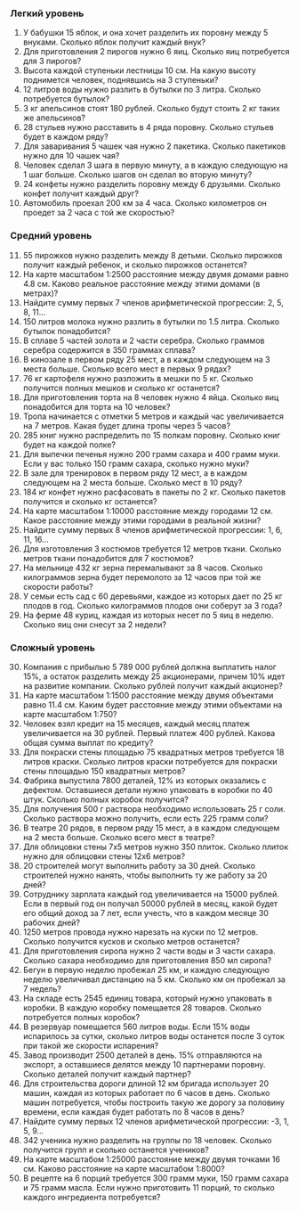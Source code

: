 ### **Легкий уровень**  
1. У бабушки 15 яблок, и она хочет разделить их поровну между 5 внуками. Сколько яблок получит каждый внук?  
2. Для приготовления 2 пирогов нужно 6 яиц. Сколько яиц потребуется для 3 пирогов?  
3. Высота каждой ступеньки лестницы 10 см. На какую высоту поднимется человек, поднявшись на 3 ступеньки?  
4. 12 литров воды нужно разлить в бутылки по 3 литра. Сколько потребуется бутылок?  
5. 3 кг апельсинов стоят 180 рублей. Сколько будут стоить 2 кг таких же апельсинов?  
6. 28 стульев нужно расставить в 4 ряда поровну. Сколько стульев будет в каждом ряду?  
7. Для заваривания 5 чашек чая нужно 2 пакетика. Сколько пакетиков нужно для 10 чашек чая?  
8. Человек сделал 3 шага в первую минуту, а в каждую следующую на 1 шаг больше. Сколько шагов он сделал во вторую минуту?  
9. 24 конфеты нужно разделить поровну между 6 друзьями. Сколько конфет получит каждый друг?  
10. Автомобиль проехал 200 км за 4 часа. Сколько километров он проедет за 2 часа с той же скоростью?  

### **Средний уровень**  
11. 55 пирожков нужно разделить между 8 детьми. Сколько пирожков получит каждый ребенок, и сколько пирожков останется?  
12. На карте масштабом 1:2500 расстояние между двумя домами равно 4.8 см. Каково реальное расстояние между этими домами (в метрах)?  
13. Найдите сумму первых 7 членов арифметической прогрессии: 2, 5, 8, 11...  
14. 150 литров молока нужно разлить в бутылки по 1.5 литра. Сколько бутылок понадобится?  
15. В сплаве 5 частей золота и 2 части серебра. Сколько граммов серебра содержится в 350 граммах сплава?  
16. В кинозале в первом ряду 25 мест, а в каждом следующем на 3 места больше. Сколько всего мест в первых 9 рядах?  
17. 76 кг картофеля нужно разложить в мешки по 5 кг. Сколько получится полных мешков и сколько кг останется?  
18. Для приготовления торта на 8 человек нужно 4 яйца. Сколько яиц понадобится для торта на 10 человек?  
19. Тропа начинается с отметки 5 метров и каждый час увеличивается на 7 метров. Какая будет длина тропы через 5 часов?  
20. 285 книг нужно распределить по 15 полкам поровну. Сколько книг будет на каждой полке?  
21. Для выпечки печенья нужно 200 грамм сахара и 400 грамм муки. Если у вас только 150 грамм сахара, сколько нужно муки?  
22. В зале для тренировок в первом ряду 12 мест, а в каждом следующем на 2 места больше. Сколько мест в 10 ряду?  
23. 184 кг конфет нужно расфасовать в пакеты по 2 кг. Сколько пакетов получится и сколько кг останется?  
24. На карте масштабом 1:10000 расстояние между городами 12 см. Какое расстояние между этими городами в реальной жизни?  
25. Найдите сумму первых 8 членов арифметической прогрессии: 1, 6, 11, 16...  
26. Для изготовления 3 костюмов требуется 12 метров ткани. Сколько метров ткани понадобится для 7 костюмов?  
27. На мельнице 432 кг зерна перемалывают за 8 часов. Сколько килограммов зерна будет перемолото за 12 часов при той же скорости работы?  
28. У семьи есть сад с 60 деревьями, каждое из которых дает по 25 кг плодов в год. Сколько килограммов плодов они соберут за 3 года?  
29. На ферме 48 куриц, каждая из которых несет по 5 яиц в неделю. Сколько яиц они снесут за 2 недели?  

### **Сложный уровень**  
30. Компания с прибылью 5 789 000 рублей должна выплатить налог 15%, а остаток разделить между 25 акционерами, причем 10% идет на развитие компании. Сколько рублей получит каждый акционер?  
31. На карте масштабом 1:1500 расстояние между двумя объектами равно 11.4 см. Каким будет расстояние между этими объектами на карте масштабом 1:750?  
32. Человек взял кредит на 15 месяцев, каждый месяц платеж увеличивается на 30 рублей. Первый платеж 400 рублей. Какова общая сумма выплат по кредиту?  
33. Для покраски стены площадью 75 квадратных метров требуется 18 литров краски. Сколько литров краски потребуется для покраски стены площадью 150 квадратных метров?  
34. Фабрика выпустила 7800 деталей, 12% из которых оказались с дефектом. Оставшиеся детали нужно упаковать в коробки по 40 штук. Сколько полных коробок получится?  
35. Для получения 500 г раствора необходимо использовать 25 г соли. Сколько раствора можно получить, если есть 225 грамм соли?  
36. В театре 20 рядов, в первом ряду 15 мест, а в каждом следующем на 2 места больше. Сколько всего мест в театре?  
37. Для облицовки стены 7x5 метров нужно 350 плиток. Сколько плиток нужно для облицовки стены 12x6 метров?  
38. 20 строителей могут выполнить работу за 30 дней. Сколько строителей нужно нанять, чтобы выполнить ту же работу за 20 дней?  
39. Сотруднику зарплата каждый год увеличивается на 15000 рублей. Если в первый год он получал 50000 рублей в месяц, какой будет его общий доход за 7 лет, если учесть, что в каждом месяце 30 рабочих дней?  
40. 1250 метров провода нужно нарезать на куски по 12 метров. Сколько получится кусков и сколько метров останется?  
41. Для приготовления сиропа нужно 2 части воды и 3 части сахара. Сколько сахара необходимо для приготовления 850 мл сиропа?  
42. Бегун в первую неделю пробежал 25 км, и каждую следующую неделю увеличивал дистанцию на 5 км. Сколько км он пробежал за 7 недель?  
43. На складе есть 2545 единиц товара, который нужно упаковать в коробки. В каждую коробку помещается 28 товаров. Сколько потребуется полных коробок?  
44. В резервуар помещается 560 литров воды. Если 15% воды испарилось за сутки, сколько литров воды останется после 3 суток при такой же скорости испарения?  
45. Завод производит 2500 деталей в день. 15% отправляются на экспорт, а оставшиеся делятся между 10 партнерами поровну. Сколько деталей получит каждый партнер?  
46. Для строительства дороги длиной 12 км бригада использует 20 машин, каждая из которых работает по 6 часов в день. Сколько машин потребуется, чтобы построить такую же дорогу за половину времени, если каждая будет работать по 8 часов в день?  
47. Найдите сумму первых 12 членов арифметической прогрессии: -3, 1, 5, 9...  
48. 342 ученика нужно разделить на группы по 18 человек. Сколько получится групп и сколько останется учеников?  
49. На карте масштабом 1:25000 расстояние между двумя точками 16 см. Каково расстояние на карте масштабом 1:8000?  
50. В рецепте на 6 порций требуется 300 грамм муки, 150 грамм сахара и 75 грамм масла. Если нужно приготовить 11 порций, то сколько каждого ингредиента потребуется?  
